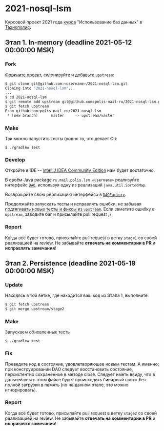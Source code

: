 # 2021-nosql-lsm
Курсовой проект 2021 года [курса](https://polis.mail.ru/curriculum/program/discipline/1169/) "Использование баз данных" в [Технополис](https://polis.mail.ru).

## Этап 1. In-memory (deadline 2021-05-12 00:00:00 MSK)
### Fork
[Форкните проект](https://help.github.com/articles/fork-a-repo/), склонируйте и добавьте `upstream`:
```bash
$ git clone git@github.com:<username>/2021-nosql-lsm.git
Cloning into '2021-nosql-lsm'...
...
$ cd 2021-nosql-lsm
$ git remote add upstream git@github.com:polis-mail-ru/2021-nosql-lsm.git
$ git fetch upstream
From github.com:polis-mail-ru/2021-nosql-lsm
 * [new branch]      master     -> upstream/master
```

### Make
Так можно запустить тесты (ровно то, что делает CI):
```
$ ./gradlew test
```

### Develop
Откройте в IDE -- [IntelliJ IDEA Community Edition](https://www.jetbrains.com/idea/) нам будет достаточно.

В своём Java package `ru.mail.polis.lsm.<username>` реализуйте интерфейс [`DAO`](src/main/java/ru/mail/polis/lsm/DAO.java), используя одну из реализаций `java.util.SortedMap`.

Возвращайте свою реализацию интерфейса в [`DAOFactory`](src/main/java/ru/mail/polis/lsm/DAOFactory.java#L57).

Продолжайте запускать тесты и исправлять ошибки, не забывая [подтягивать новые тесты и фиксы из `upstream`](https://help.github.com/articles/syncing-a-fork/). Если заметите ошибку в `upstream`, заводите баг и присылайте pull request ;)

### Report
Когда всё будет готово, присылайте pull request в ветку `stage1` со своей реализацией на review. Не забывайте **отвечать на комментарии в PR** и **исправлять замечания**!

## Этап 2. Persistence (deadline 2021-05-19 00:00:00 MSK)
### Update
Находясь в той ветке, где находится ваш код из Этапа 1, выполните:
```bash
$ git fetch upstream
$ git merge upstream/stage2
```

### Make
Запускаем обновленные тесты
```
$ ./gradlew test
```

### Fix
Преведите код в состояние, удовлетворяющее новым тестам. А именно: при конструировании DAO следует восстановить состояние, персистентно сохраненное в методе close.
Следует иметь ввиду, что в дальнейшем в этом файле будет происходить бинарный поиск без полной загрузки в память (но на данном этапе, это можно игнорировать).

### Report
Когда всё будет готово, присылайте pull request в ветку `stage2` со своей реализацией на review. Не забывайте **отвечать на комментарии в PR** и **исправлять замечания**!
